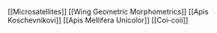 [[Microsatellites]]
[[Wing Geometric Morphometrics]]
[[Apis Koschevnikovi]]
[[Apis Mellifera Unicolor]]
[[Coi-coii]]

